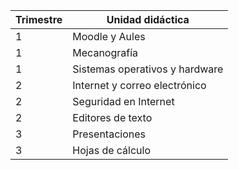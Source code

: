 | Trimestre | Unidad didáctica               |
| --------- | ------------------------------ |
| 1         | Moodle y Aules                 |
| 1         | Mecanografía                   |
| 1         | Sistemas operativos y hardware |
| 2         | Internet y correo electrónico  |
| 2         | Seguridad en Internet          |
| 2         | Editores de texto              |
| 3         | Presentaciones                 |
| 3         | Hojas de cálculo               |
